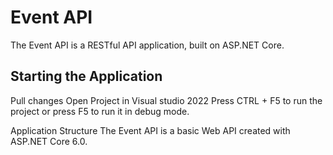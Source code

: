 
# Event API

The Event API is a RESTful API application, built on ASP.NET Core.


## Starting the Application
Pull changes Open Project in Visual studio 2022 Press CTRL + F5 to run the project or press F5 to run it in debug mode.

Application Structure The Event API is a basic Web API created with ASP.NET Core 6.0.

